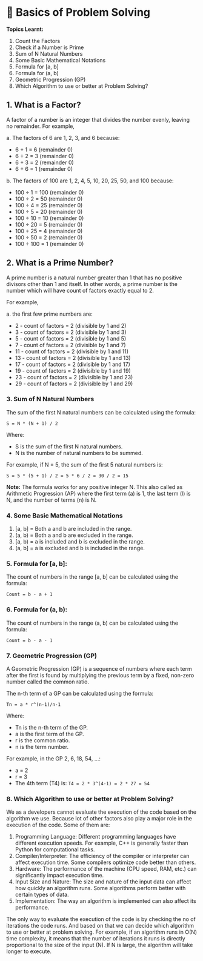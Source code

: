 # 🧮 Basics of Problem Solving

**Topics Learnt:**  
1. Count the Factors  
2. Check if a Number is Prime  
3. Sum of N Natural Numbers
4. Some Basic Mathematical Notations
5. Formula for [a, b]
6. Formula for (a, b)
7. Geometric Progression (GP)
8. Which Algorithm to use or better at Problem Solving?

## 1. What is a Factor?

A factor of a number is an integer that divides the number evenly, leaving no remainder. 
For example, 

a. The factors of 6 are 1, 2, 3, and 6 because:
- 6 ÷ 1 = 6 (remainder 0)
- 6 ÷ 2 = 3 (remainder 0)
- 6 ÷ 3 = 2 (remainder 0)
- 6 ÷ 6 = 1 (remainder 0)

b. The factors of 100 are 1, 2, 4, 5, 10, 20, 25, 50, and 100 because:
- 100 ÷ 1 = 100 (remainder 0)
- 100 ÷ 2 = 50 (remainder 0)
- 100 ÷ 4 = 25 (remainder 0)
- 100 ÷ 5 = 20 (remainder 0)
- 100 ÷ 10 = 10 (remainder 0)
- 100 ÷ 20 = 5 (remainder 0)
- 100 ÷ 25 = 4 (remainder 0)
- 100 ÷ 50 = 2 (remainder 0)
- 100 ÷ 100 = 1 (remainder 0)


## 2. What is a Prime Number?

A prime number is a natural number greater than 1 that has no positive divisors other than 1 and itself. 
In other words, a prime number is the number which will have count of factors exactly equal to 2.

For example, 

a. the first few prime numbers are:
- 2 - count of factors = 2 (divisible by 1 and 2)
- 3 - count of factors = 2 (divisible by 1 and 3)
- 5 - count of factors = 2 (divisible by 1 and 5)
- 7 - count of factors = 2 (divisible by 1 and 7)
- 11 - count of factors = 2 (divisible by 1 and 11)
- 13 - count of factors = 2 (divisible by 1 and 13)
- 17 - count of factors = 2 (divisible by 1 and 17)
- 19 - count of factors = 2 (divisible by 1 and 19)
- 23 - count of factors = 2 (divisible by 1 and 23)
- 29 - count of factors = 2 (divisible by 1 and 29)


### 3. Sum of N Natural Numbers

The sum of the first N natural numbers can be calculated using the formula:

`
S = N * (N + 1) / 2
`

Where:
- S is the sum of the first N natural numbers.
- N is the number of natural numbers to be summed.

For example, if N = 5, the sum of the first 5 natural numbers is:

`S = 5 * (5 + 1) / 2 = 5 * 6 / 2 = 30 / 2 = 15`

**Note:** The formula works for any positive integer N. This also called as Arithmetic Progression (AP) where the first term (a) is 1, the last term (l) is N, and the number of terms (n) is N.

### 4. Some Basic Mathematical Notations

1. [a, b] = Both a and b are included in the range.
2. (a, b) = Both a and b are excluded in the range.
3. [a, b) = a is included and b is excluded in the range.
4. (a, b] = a is excluded and b is included in the range.


### 5. Formula for [a, b]:

The count of numbers in the range [a, b] can be calculated using the formula:

`Count = b - a + 1
`

### 6. Formula for (a, b):
The count of numbers in the range (a, b) can be calculated using the formula:

`Count = b - a - 1
`

### 7. Geometric Progression (GP)

A Geometric Progression (GP) is a sequence of numbers where each term after the first is found by multiplying the previous term by a fixed, non-zero number called the common ratio.

The n-th term of a GP can be calculated using the formula:

`Tn = a * r^(n-1)/n-1
`

Where:
- Tn is the n-th term of the GP.
- a is the first term of the GP.
- r is the common ratio.
- n is the term number.

For example, in the GP 2, 6, 18, 54, ...:
- a = 2
- r = 3
- The 4th term (T4) is: `T4 = 2 * 3^(4-1) = 2 * 27 = 54`


### 8. Which Algorithm to use or better at Problem Solving?

We as a developers cannot evaluate the execution of the code based on the algorithm we use. Because lot of other factors also play a major role in the execution of the code. Some of them are:
1. Programming Language: Different programming languages have different execution speeds. For example, C++ is generally faster than Python for computational tasks.
2. Compiler/Interpreter: The efficiency of the compiler or interpreter can affect execution time. Some compilers optimize code better than others.
3. Hardware: The performance of the machine (CPU speed, RAM, etc.) can significantly impact execution time.
4. Input Size and Nature: The size and nature of the input data can affect how quickly an algorithm runs. Some algorithms perform better with certain types of data.
5. Implementation: The way an algorithm is implemented can also affect its performance.

The only way to evaluate the execution of the code is by checking the no of iterations the code runs. And based on that we can decide which algorithm to use or better at problem solving.
For example, if an algorithm runs in O(N) time complexity, it means that the number of iterations it runs is directly proportional to the size of the input (N). If N is large, the algorithm will take longer to execute.
